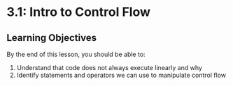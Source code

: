 # 3.1: Intro to Control Flow

## Learning Objectives

By the end of this lesson, you should be able to:

1. Understand that code does not always execute linearly and why
2. Identify statements and operators we can use to manipulate control flow
